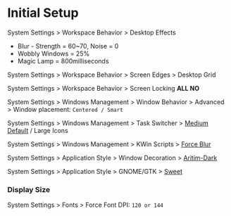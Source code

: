# Initial Setup

System Settings > Workspace Behavior > Desktop Effects 
- Blur - Strength = 60~70, Noise = 0  
- Wobbly Windows  = 25%
- Magic Lamp      = 800milliseconds
 
System Settings > Workspace Behavior > Screen Edges > Desktop Grid

System Settings > Workspace Behavior > Screen Locking **ALL NO**

System Settings > Windows Management > Window Behavior > Advanced > Window placement: `Centered / Smart`

System Settings > Windows Management > Task Switcher > [Medium Default](https://store.kde.org/p/1367158) / Large Icons

System Settings > Windows Management > KWin Scripts > [Force Blur](https://store.kde.org/p/1294604)

System Settings > Application Style > Window Decoration > [Aritim-Dark](https://store.kde.org/p/1320512)

System Settings > Application Style > GNOME/GTK > [Sweet](https://store.kde.org/p/1253385/)

### Display Size
System Settings > Fonts > Force Font DPI: `120 or 144`

